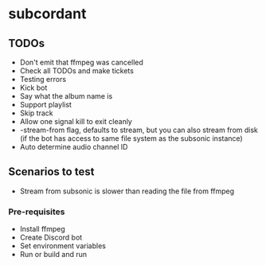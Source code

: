 # subcordant

## TODOs
* Don't emit that ffmpeg was cancelled
* Check all TODOs and make tickets
* Testing errors
* Kick bot
* Say what the album name is
* Support playlist
* Skip track
* Allow one signal kill to exit cleanly
* -stream-from flag, defaults to stream, but you can also stream from disk (if the bot has access to same file system as the subsonic instance)
* Auto determine audio channel ID

## Scenarios to test
* Stream from subsonic is slower than reading the file from ffmpeg

### Pre-requisites
* Install ffmpeg
* Create Discord bot
* Set environment variables
* Run or build and run
